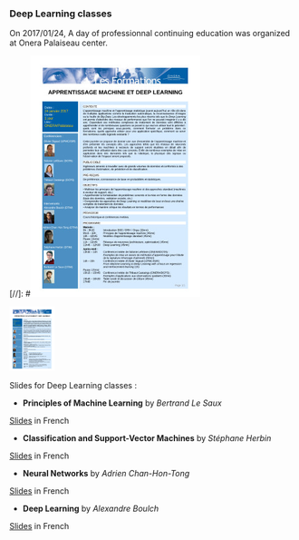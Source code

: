 ### Deep Learning classes

On 2017/01/24, A day of professionnal continuing education was organized at Onera Palaiseau center. 

[//]: #![Program](education/DLDay_20170124_program.jpg "Deep Learning Day 2017/01/24 program")

 [<img src="education/DLDay_20170124_program.jpg" alt="Deep Learning Day 2017/01/24 progra" width="80">](education/DLDay_20170124_program.pdf)


Slides for Deep Learning classes :

* **Principles of Machine Learning** by *Bertrand Le Saux*

[Slides](education/DL2017_01_BLS.pdf) in French

* **Classification and Support-Vector Machines** by *Stéphane Herbin*

[Slides](education/DL2017_02_SH.pdf) in French

* **Neural Networks** by *Adrien Chan-Hon-Tong*

[Slides](education/DL2017_03_ACHT.pdf) in French

* **Deep Learning** by *Alexandre Boulch*

[Slides](education/DL2017_04_AB.pdf) in French
